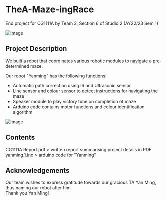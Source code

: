 # TheA-Maze-ingRace
End project for CG1111A by Team 3, Section 6 of Studio 2 (AY22/23 Sem 1) 

![image](https://imgur.com/a/U8cy9cY])

## Project Description
We built a robot that coordinates various robotic modules to navigate a pre-determined maze.

Our robot "Yanming" has the following functions:  
- Automatic path correction using IR and Ultrasonic sensor
- Line sensor and colour sensor to detect instructions for navigating the maze
- Speaker module to play victory tune on completion of maze
- Arduino code contains motor functions and colour identification algorithm

![image](https://github.com/blackmirag3/TheA-Maze-ingRace/assets/78994143/c401a85b-32e3-4174-9b4d-107f3dfcf7d3)

## Contents
CG1111A Report.pdf > written report summarising project details in PDF  
yanming.1.ino > arduino code for "Yanming"

## Acknowledgements
Our team wishes to express gratitude towards our gracious TA Yan Ming, thus naming our robot after him  
Thank you Yan Ming!
